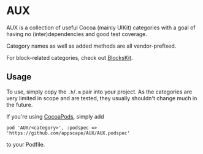# AUX

AUX is a collection of useful Cocoa (mainly UIKit) categories with a goal of having no (inter)dependencies and good test coverage.

Category names as well as added methods are all vendor-prefixed.

For block-related categories, check out [BlocksKit](https://github.com/pandamonia/BlocksKit).

## Usage

To use, simply copy the `.h`/`.m` pair into your project. As the categories are very limited in scope and are tested, they usually shouldn't change much in the future.

If you're using [CocoaPods](http://cocoapods.org/), simply add

    pod 'AUX/<category>', :podspec => 'https://github.com/appscape/AUX/AUX.podspec'

to your Podfile.
